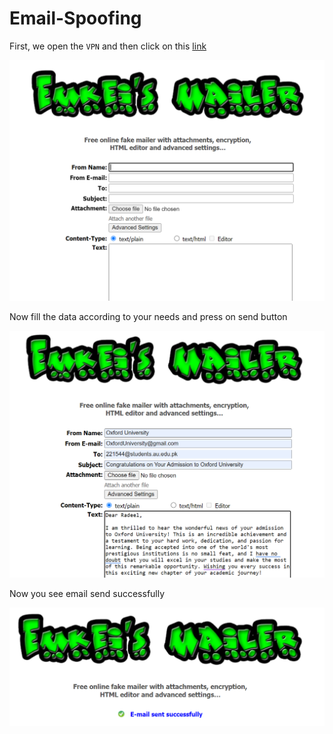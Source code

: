 # Email-Spoofing

First, we open the `VPN` and then click on this [link](https://emkei.cz/)

<p align="center">
    <img src="images/1.png" alt="image1">
</p>

Now fill the data according to your needs and press on send button

<p align="center">
    <img src="images/2.png" alt="image1">
</p>

Now you see email send successfully

<p align="center">
    <img src="images/3.png" alt="image1">
</p>
